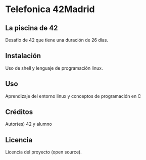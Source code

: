 # Telefonica 42Madrid 

## La piscina de 42
Desafio de 42 que tiene una duración de 26 días. 
## Instalación 
Uso de shell y lenguaje de programación linux. 
## Uso 
Aprendizaje del entorno linux y conceptos de programación en C
## Créditos 
Autor(es) 42 y alumno
## Licencia 
Licencia del proyecto (open source).




